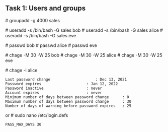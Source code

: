 ## Task 1: Users and groups

\# groupadd -g 4000 sales


\# useradd -s /bin/bash -G sales bob
\# useradd -s /bin/bash -G sales alice
\# useradd -s /bin/bash -G sales eve


\# passwd bob
\# passwd alice 
\# passwd eve



\# chage -M 30 -W 25 bob
\# chage -M 30 -W 25 alice
\# chage -M 30 -W 25 eve

\# chage -l alice 

```
Last password change					: Dec 13, 2021
Password expires					: Jan 12, 2022
Password inactive					: never
Account expires						: never
Minimum number of days between password change		: 0
Maximum number of days between password change		: 30
Number of days of warning before password expires	: 25
```

or 
\# sudo nano /etc/login.defs

```
PASS_MAX_DAYS 30
```

